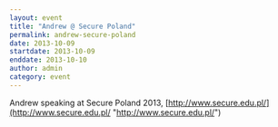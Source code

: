 ```yaml
---
layout: event
title: "Andrew @ Secure Poland"
permalink: andrew-secure-poland
date: 2013-10-09
startdate: 2013-10-09
enddate: 2013-10-10
author: admin
category: event
---
```


Andrew speaking at Secure Poland 2013, [http://www.secure.edu.pl/](http://www.secure.edu.pl/ "http://www.secure.edu.pl/")

